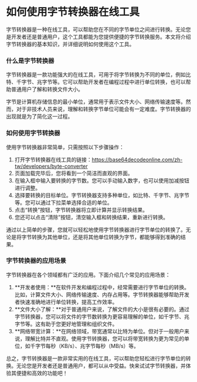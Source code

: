 如何使用字节转换器在线工具
=============

字节转换器是一种在线工具，可以帮助您在不同的字节单位之间进行转换。无论您是开发者还是普通用户，这个工具都能为您提供便捷的字节转换服务。本文将介绍字节转换器的基本知识，并详细说明如何使用这个工具。

### 什么是字节转换器

字节转换器是一款功能强大的在线工具，可用于将字节转换为不同的单位，例如比特、千字节、兆字节等。它可以帮助开发者在编程过程中进行单位转换，也可以帮助普通用户了解和转换文件大小。

字节是计算机存储信息的最小单位，通常用于表示文件大小、网络传输速度等。然而，对于非技术人员来说，理解和转换字节单位可能会有一定难度。字节转换器的出现就是为了简化这一过程。

### 如何使用字节转换器

使用字节转换器非常简单，只需按照以下步骤操作：

1. 打开字节转换器在线工具的链接：<https://base64decodeonline.com/zh-tw/developers/byte-converter>
2. 页面加载完毕后，您将看到一个简洁而直观的界面。
3. 在输入框中输入要转换的字节数。您可以手动输入数字，也可以使用加减按钮进行调整。
4. 选择要转换的目标单位。字节转换器支持多种单位，如比特、千字节、兆字节等。您可以通过下拉菜单选择合适的单位。
5. 点击“转换”按钮，字节转换器将立即计算并显示转换结果。
6. 您还可以点击“清除”按钮，清空输入框和转换结果，重新进行转换。

通过以上简单的步骤，您就可以轻松地使用字节转换器进行字节单位的转换了。无论是将字节转换为其他单位，还是将其他单位转换为字节，都能够得到准确的结果。

### 字节转换器的应用场景

字节转换器在各个领域都有广泛的应用。下面介绍几个常见的应用场景：

1. **开发者使用：**在软件开发和编程过程中，经常需要进行字节单位的转换。比如，计算文件大小、网络传输速度、内存占用等。字节转换器能够帮助开发者快速准确地进行单位转换，提高工作效率。
2. **文件大小了解：**对于普通用户来说，了解文件的大小是很有必要的。通过字节转换器，您可以将文件的字节数转换为更容易理解的单位，如千字节、兆字节等。这有助于您更好地管理和组织文件。
3. **网络带宽计算：**在网络领域，带宽通常以比特为单位。但对于一般用户来说，理解比特并不直观。使用字节转换器，您可以将带宽转换为更为常见的单位，如千字节每秒（KB/s）、兆字节每秒（MB/s）等。

总之，字节转换器是一款非常实用的在线工具，可以帮助您轻松进行字节单位的转换。无论您是开发者还是普通用户，都可以从中受益。快来试试字节转换器，并体验其便捷和高效的功能吧！
